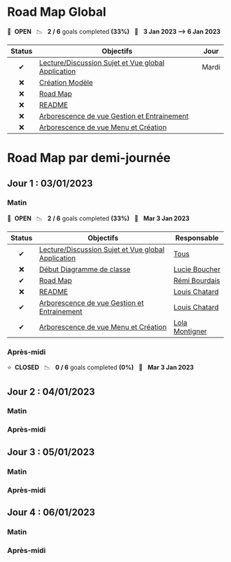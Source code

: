 # Road Map Global

🚀 &nbsp;**OPEN** &nbsp;&nbsp;📉 &nbsp;&nbsp;**2 / 6** goals completed **(33%)** &nbsp;&nbsp;📅 &nbsp;&nbsp;**3 Jan 2023 --> 6 Jan 2023**

| Status | Objectifs                                                                                                                                                                  | Jour  |
|:------:|----------------------------------------------------------------------------------------------------------------------------------------------------------------------------|:-----:|
|   ✔    | [Lecture/Discussion Sujet et Vue global Application](https://gitlab.telecomnancy.univ-lorraine.fr/pcd2k23/codingweek-13/-/commit/5db8c4e2c5f7872e592adbe412543ac9fddb2bf1) | Mardi |
|   ❌    | [Création Modèle](https://gitlab.telecomnancy.univ-lorraine.fr/pcd2k23/codingweek-13/activity)                                                                             |       | 
|   ❌    | [Road Map](https://gitlab.telecomnancy.univ-lorraine.fr/pcd2k23/codingweek-13/activity)                                                                                    |       | 
|   ❌    | [README](https://gitlab.telecomnancy.univ-lorraine.fr/pcd2k23/codingweek-13/activity)                                                                                      |       |
|    ❌    | [Arborescence de vue Gestion et Entrainement](https://gitlab.telecomnancy.univ-lorraine.fr/pcd2k23/codingweek-13/activity)                                                 |       | 
|   ❌    | [Arborescence de vue Menu et Création](https://gitlab.telecomnancy.univ-lorraine.fr/pcd2k23/codingweek-13/activity)                                                        |       | 



# Road Map par demi-journée

## Jour 1 : 03/01/2023

### Matin

🚀 &nbsp;**OPEN** &nbsp;&nbsp;📉 &nbsp;&nbsp;**2 / 6** goals completed **(33%)** &nbsp;&nbsp;📅 &nbsp;&nbsp;**Mar 3 Jan 2023**

| Status | Objectifs                                                                                                                                                                  | Responsable                                                                    | 
|:------:|----------------------------------------------------------------------------------------------------------------------------------------------------------------------------|--------------------------------------------------------------------------------|
|   ✔    | [Lecture/Discussion Sujet et Vue global Application](https://gitlab.telecomnancy.univ-lorraine.fr/pcd2k23/codingweek-13/-/commit/5db8c4e2c5f7872e592adbe412543ac9fddb2bf1) | [Tous](https://gitlab.telecomnancy.univ-lorraine.fr/pcd2k23/codingweek-13/-/project_members)             |
|   ❌    | [Début Diagramme de classe](https://gitlab.telecomnancy.univ-lorraine.fr/pcd2k23/codingweek-13/activity)                                                                   | [Lucie Boucher](https://gitlab.telecomnancy.univ-lorraine.fr/Lucie.Boucher)    | 
|   ✔    | [Road Map](https://gitlab.telecomnancy.univ-lorraine.fr/pcd2k23/codingweek-13/activity)                                                                                    | [Rémi Bourdais](https://gitlab.telecomnancy.univ-lorraine.fr/Remi.Bourdais)    | 
|   ❌    | [README](https://gitlab.telecomnancy.univ-lorraine.fr/pcd2k23/codingweek-13/activity)                                                                                      | [Louis Chatard](https://gitlab.telecomnancy.univ-lorraine.fr/Louis.Chatard)    | 
|   ✔    | [Arborescence de vue Gestion et Entrainement](https://gitlab.telecomnancy.univ-lorraine.fr/pcd2k23/codingweek-13/activity)                                                 | [Louis Chatard](https://gitlab.telecomnancy.univ-lorraine.fr/Louis.Chatard)    | 
|   ✔    | [Arborescence de vue Menu et Création](https://gitlab.telecomnancy.univ-lorraine.fr/pcd2k23/codingweek-13/activity)                                                        | [Lola Montigner](https://gitlab.telecomnancy.univ-lorraine.fr/Lola.Montignier) |

### Après-midi

⭐ &nbsp;**CLOSED** &nbsp;&nbsp;📉 &nbsp;&nbsp;**0 / 6** goals completed **(0%)** &nbsp;&nbsp;📅 &nbsp;&nbsp;**Mar 3 Jan 2023**

## Jour 2 : 04/01/2023

### Matin

### Après-midi

## Jour 3 : 05/01/2023

### Matin

### Après-midi

## Jour 4 : 06/01/2023

### Matin

### Après-midi